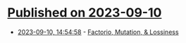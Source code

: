 # [Published on 2023-09-10](index.md)

* [2023-09-10, 14:54:58](https://lobste.rs/s/tuwqjd/factorio_mutation_lossiness) - [Factorio, Mutation, & Lossiness](https://www.rfleury.com/p/factorio-mutation-and-lossiness)
